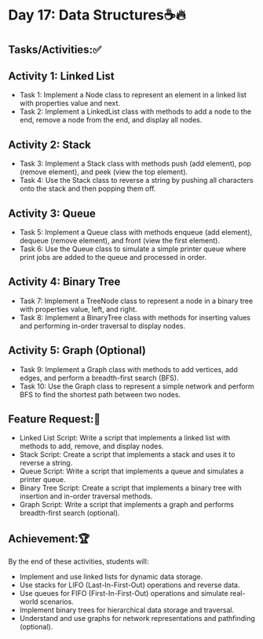 # Day 17: Data Structures☕🔥
## Tasks/Activities:✅
## Activity 1: Linked List

- Task 1: Implement a Node class to represent an element in a linked list with properties value and next.
- Task 2: Implement a LinkedList class with methods to add a node to the end, remove a node from the end, and display all nodes.
## Activity 2: Stack

- Task 3: Implement a Stack class with methods push (add element), pop (remove element), and peek (view the top element).
- Task 4: Use the Stack class to reverse a string by pushing all characters onto the stack and then popping them off.
## Activity 3: Queue

- Task 5: Implement a Queue class with methods enqueue (add element), dequeue (remove element), and front (view the first element).
- Task 6: Use the Queue class to simulate a simple printer queue where print jobs are added to the queue and processed in order.
## Activity 4: Binary Tree

- Task 7: Implement a TreeNode class to represent a node in a binary tree with properties value, left, and right.
- Task 8: Implement a BinaryTree class with methods for inserting values and performing in-order traversal to display nodes.
## Activity 5: Graph (Optional)

- Task 9: Implement a Graph class with methods to add vertices, add edges, and perform a breadth-first search (BFS).
- Task 10: Use the Graph class to represent a simple network and perform BFS to find the shortest path between two nodes.
## Feature Request:📲
- Linked List Script: Write a script that implements a linked list with methods to add, remove, and display nodes.
- Stack Script: Create a script that implements a stack and uses it to reverse a string.
- Queue Script: Write a script that implements a queue and simulates a printer queue.
- Binary Tree Script: Create a script that implements a binary tree with insertion and in-order traversal methods.
- Graph Script: Write a script that implements a graph and performs breadth-first search (optional).
## Achievement:🏆
By the end of these activities, students will:

- Implement and use linked lists for dynamic data storage.
- Use stacks for LIFO (Last-In-First-Out) operations and reverse data.
- Use queues for FIFO (First-In-First-Out) operations and simulate real-world scenarios.
- Implement binary trees for hierarchical data storage and traversal.
- Understand and use graphs for network representations and pathfinding (optional).
